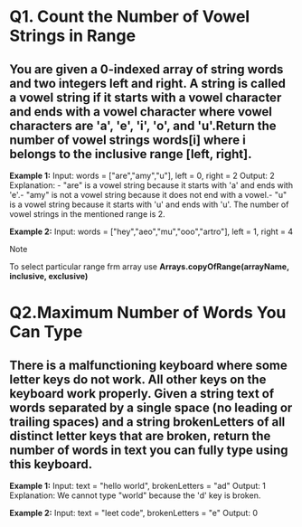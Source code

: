 # Q1.  Count the Number of Vowel Strings in Range

## You are given a 0-indexed array of string words and two integers left and right. A string is called a vowel string if it starts with a vowel character and ends with a vowel character where vowel characters are 'a', 'e', 'i', 'o', and 'u'.Return the number of vowel strings words[i] where i belongs to the inclusive range [left, right].
 
 **Example 1:**
 Input: words = ["are","amy","u"], left = 0, right = 2
 Output: 2
 Explanation: - "are" is a vowel string because it starts with 'a' and ends with 'e'.- "amy" is not a vowel string because it does not end with a vowel.- "u" is a vowel string because it starts with 'u' and ends with 'u'.
 The number of vowel strings in the mentioned range is 2.

 **Example 2:**
 Input: words = ["hey","aeo","mu","ooo","artro"], left = 1, right = 4

 >[!NOTE]
 > To select particular range frm array use **Arrays.copyOfRange(arrayName, inclusive, exclusive)**

 # Q2.Maximum Number of Words You Can Type

 ## There is a malfunctioning keyboard where some letter keys do not work. All other keys on the keyboard work properly. Given a string text of words separated by a single space (no leading or trailing spaces) and a string brokenLetters of all distinct letter keys that are broken, return the number of words in text you can fully type using this keyboard.

 **Example 1:**
 Input: text = "hello world", brokenLetters = "ad"
 Output: 1
 Explanation: We cannot type "world" because the 'd' key is broken.

**Example 2:**
 Input: text = "leet code", brokenLetters = "e"
 Output: 0